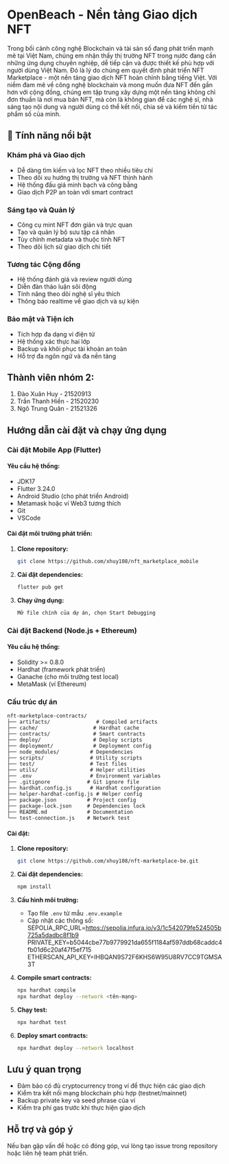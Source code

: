# OpenBeach - Nền tảng Giao dịch NFT

Trong bối cảnh công nghệ Blockchain và tài sản số đang phát triển mạnh mẽ tại Việt Nam, chúng em nhận thấy thị trường NFT trong nước đang cần những ứng dụng chuyên nghiệp, dễ tiếp cận và được thiết kế phù hợp với người dùng Việt Nam. Đó là lý do chúng em quyết định phát triển NFT Marketplace - một nền tảng giao dịch NFT hoàn chỉnh bằng tiếng Việt.
Với niềm đam mê về công nghệ blockchain và mong muốn đưa NFT đến gần hơn với cộng đồng, chúng em tập trung xây dựng một nền tảng không chỉ đơn thuần là nơi mua bán NFT, mà còn là không gian để các nghệ sĩ, nhà sáng tạo nội dung và người dùng có thể kết nối, chia sẻ và kiếm tiền từ tác phẩm số của mình.

## 🌟 Tính năng nổi bật

### Khám phá và Giao dịch
- Dễ dàng tìm kiếm và lọc NFT theo nhiều tiêu chí
- Theo dõi xu hướng thị trường và NFT thịnh hành
- Hệ thống đấu giá minh bạch và công bằng
- Giao dịch P2P an toàn với smart contract

### Sáng tạo và Quản lý
- Công cụ mint NFT đơn giản và trực quan
- Tạo và quản lý bộ sưu tập cá nhân
- Tùy chỉnh metadata và thuộc tính NFT
- Theo dõi lịch sử giao dịch chi tiết

### Tương tác Cộng đồng
- Hệ thống đánh giá và review người dùng
- Diễn đàn thảo luận sôi động
- Tính năng theo dõi nghệ sĩ yêu thích
- Thông báo realtime về giao dịch và sự kiện

### Bảo mật và Tiện ích
- Tích hợp đa dạng ví điện tử
- Hệ thống xác thực hai lớp
- Backup và khôi phục tài khoản an toàn
- Hỗ trợ đa ngôn ngữ và đa nền tảng

## Thành viên nhóm 2:

1. Đào Xuân Huy - 21520913
2. Trần Thanh Hiền - 21520230
3. Ngô Trung Quân - 21521326

## Hướng dẫn cài đặt và chạy ứng dụng

### Cài đặt Mobile App (Flutter)

#### Yêu cầu hệ thống:

- JDK17
- Flutter 3.24.0
- Android Studio (cho phát triển Android)
- Metamask hoặc ví Web3 tương thích
- Git
- VSCode

#### Cài đặt môi trường phát triển:

1. **Clone repository:**
   ```bash
   git clone https://github.com/xhuy108/nft_marketplace_mobile
   ```

2. **Cài đặt dependencies:**
   ```bash
   flutter pub get
   ```
   
3. **Chạy ứng dụng:**
   ```bash
   Mở file chính của dự án, chọn Start Debugging
   ```

### Cài đặt Backend (Node.js + Ethereum)

#### Yêu cầu hệ thống:

- Solidity >= 0.8.0
- Hardhat (framework phát triển)
- Ganache (cho môi trường test local)
- MetaMask (ví Ethereum)
  
### Cấu trúc dự án
```
nft-marketplace-contracts/
├── artifacts/               # Compiled artifacts
├── cache/                  # Hardhat cache
├── contracts/              # Smart contracts
├── deploy/                 # Deploy scripts
├── deployment/             # Deployment config
├── node_modules/          # Dependencies
├── scripts/               # Utility scripts
├── test/                  # Test files
├── utils/                 # Helper utilities
├── .env                   # Environment variables
├── .gitignore            # Git ignore file
├── hardhat.config.js      # Hardhat configuration
├── helper-hardhat-config.js # Helper config
├── package.json          # Project config
├── package-lock.json     # Dependencies lock
├── README.md             # Documentation
└── test-connection.js    # Network test
```

#### Cài đặt:

1. **Clone repository:**
   ```bash
   git clone https://github.com/xhuy108/nft-marketplace-be.git
   ```

2. **Cài đặt dependencies:**
   ```bash
   npm install
   ```

3. **Cấu hình môi trường:**
   - Tạo file `.env` từ mẫu `.env.example`
   - Cập nhật các thông số:
     SEPOLIA_RPC_URL=https://sepolia.infura.io/v3/1c542079fe524505b725a5dadbc8f1b9
     PRIVATE_KEY=b5044cbe77b9779921da655f1184af597ddb68caddc4fb01d6c20af47f5ef715
     ETHERSCAN_API_KEY=IHBQAN9S72F6KHS6W95U8RV7CC9TGMSA3T

4. **Compile smart contracts:**
   ```bash
   npx hardhat compile
   npx hardhat deploy --network <tên-mạng>
   ```

5. **Chạy test:**
   ```bash
   npx hardhat test
   ```

6. **Deploy smart contracts:**
   ```bash
   npx hardhat deploy --network localhost
   ```
   
## Lưu ý quan trọng

- Đảm bảo có đủ cryptocurrency trong ví để thực hiện các giao dịch
- Kiểm tra kết nối mạng blockchain phù hợp (testnet/mainnet)
- Backup private key và seed phrase của ví
- Kiểm tra phí gas trước khi thực hiện giao dịch

## Hỗ trợ và góp ý

Nếu bạn gặp vấn đề hoặc có đóng góp, vui lòng tạo issue trong repository hoặc liên hệ team phát triển.
